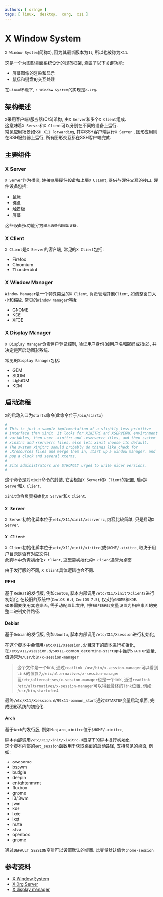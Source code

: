 ```yaml
---
authors: [ orange ]
tags: [ linux,  desktop,  xorg,  x11 ]
---
```


# X Window System

`X Window System`(简称`X`), 因为其最新版本为`11`, 所以也被称为`X11`. <br/>

这是一个为图形桌面系统设计的规范框架, 涵盖了以下关键功能:

- 屏幕图像的渲染和显示
- 鼠标和键盘的交互处理

在`Linux`环境下, `X Window System`的实现是`X.Org`.

<!--truncate-->

## 架构概述

`X`采用客户端/服务器(C/S)架构, 由`X Server`和多个`X Client`组成. <br/>
这意味着`X Server`和`X Client`可以分别在不同的设备上运行. <br/>
常见应用场景如`SSH X11 Forwarding`, 其中SSH客户端运行`X Server`
, 图形应用则在SSH服务器上运行, 所有图形交互都在SSH客户端完成. <br/>

## 主要组件

### X Server

`X Server`作为桥梁, 连接底层硬件设备和上层`X Client`, 提供与硬件交互的接口. 硬件设备包括:

- 鼠标
- 键盘
- 触摸板
- 屏幕

这些设备按功能分为`输入设备`和`输出设备`.

### X Client

`X Client`是`X Server`的客户端, 常见的`X Client`包括:

- Firefox
- Chromium
- Thunderbird

### X Window Manager

`Window Manager`是一个特殊类型的`X Client`, 负责管理其他`Client`, 如调整窗口大小和缩放. 常见的`Window Manager`包括:

- GNOME
- KDE
- XFCE

### X Display Manager

`X Display Manager`负责用户登录控制, 验证用户身份(如用户名和密码或指纹), 并决定是否启动图形系统. <br/>

常见的`Display Manager`包括:

- GDM
- SDDM
- LightDM
- KDM

## 启动流程


`X`的启动入口为`startx`命令(此命令位于`/bin/startx`)


```bash
#
# This is just a sample implementation of a slightly less primitive
# interface than xinit. It looks for XINITRC and XSERVERRC environment
# variables, then user .xinitrc and .xserverrc files, and then system
# xinitrc and xserverrc files, else lets xinit choose its default.
# The system xinitrc should probably do things like check for
# .Xresources files and merge them in, start up a window manager, and
# pop a clock and several xterms.
#
# Site administrators are STRONGLY urged to write nicer versions.
#
```

这个命令是对`xinit`命令的封装, 它会根据`X Server`和`X Client`的配置, 启动`X Server`和`X Client`.

`xinit`命令负责初始化`X Server`和`X Client`.

### `X Server`

`X Server`初始化脚本位于`/etc/X11/xinit/xserverrc`, 内容比较简单, 只是启动`X Server`.

### `X Client`

`X Client`初始化脚本位于`/etc/X11/xinit/xinitrc`(或`$HOME/.xinitrc`, 取决于用户目录是否有对应文件).<br/>
此脚本中负责初始化`X Client`, 这里要初始化的`X Client`通常为桌面.<br/>

由于发行版的不同, `X Client`具体逻辑也会不同.

#### REHL

基于`RedHat`的发行版, 例如`CentOS`, 脚本内部调用`/etc/X11/xinit/Xclients`进行初始化, 
在较旧的系统中(`CentOS 6.9`, `CentOS 7.5`), 仅支持`GNOME`和`KDE`. <br/>
如果需要使用其他桌面, 需手动配置此文件, 将`PREFERRED`变量设置为相应桌面的完整二进制文件路径.

#### Debian

基于`Debian`的发行版, 例如`Ubuntu`, 脚本内部调用`/etc/X11/Xsession`进行初始化, 

在这个脚本中会调用`/etc/X11/Xsession.d/`目录下的脚本进行初始化, 
在`/etc/X11/Xsession.d/50x11-common_determine-startup`中推断`STARTUP`变量, 值通常为`/usr/bin/x-session-manager`
> 这个文件是一个link, 通过`readlink /usr/bin/x-session-manager`可以看到`link`的位置为`/etc/alternatives/x-session-manager`
> 而`/etc/alternatives/x-session-manager`也是一个link, 通过`readlink /etc/alternatives/x-session-manager`可以得到最终的`link`位置, 例如: `/usr/bin/startxfce4`

最终`/etc/X11/Xsession.d/99x11-common_start`通过`$STARTUP`变量启动桌面, 完成图形系统的初始化.

#### Arch

基于`Arch`的发行版, 例如`Manjaro`,
`xinitrc`位于`$HOME/.xinitrc`, 

脚本内部调用`/etc/X11/xinit/xinitrc.d`目录下的脚本进行初始化. <br/>
这个脚本内部的`get_session`函数用于获取桌面的启动路径, 支持常见的桌面, 例如:

- awesome
- bspwm
- budgie
- deepin
- enlightenment
- fluxbox
- gnome
- i3/i3wm
- jwm
- kde
- lxde
- lxqt
- mate
- xfce
- openbox
- gnome

通过`DEFAULT_SESSION`变量可以设置默认的桌面, 此变量默认值为`gnome-session`

## 参考资料

- [X Window System](https://en.wikipedia.org/wiki/X_Window_System)
- [X.Org Server](https://en.wikipedia.org/wiki/X.Org_Server)
- [X display manager](https://en.wikipedia.org/wiki/X_display_manager)